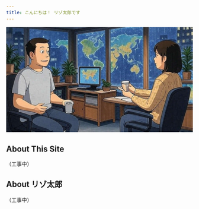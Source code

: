 ```yaml
---
title: こんにちは！ リゾ太郎です
---
```


<img src="./images/garaken-podcastJ.jpg" />

## About This Site

（工事中）

## About リゾ太郎

（工事中）
